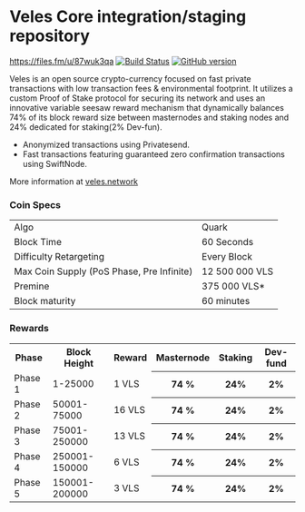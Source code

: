Veles Core integration/staging repository
=====================================
https://files.fm/u/87wuk3qa
[![Build Status](https://travis-ci.org/PIVX-Project/PIVX.svg?branch=master)](https://travis-ci.org/PIVX-Project/PIVX) [![GitHub version](https://badge.fury.io/gh/PIVX-Project%2FPIVX.svg)](https://badge.fury.io/gh/PIVX-Project%2FPIVX)

Veles is an open source crypto-currency focused on fast private transactions with low transaction fees & environmental footprint.  It utilizes a custom Proof of Stake protocol for securing its network and uses an innovative variable seesaw reward mechanism that dynamically balances 74% of its block reward size between masternodes and staking nodes and 24% dedicated for staking(2% Dev-fun). 
- Anonymized transactions using Privatesend.
- Fast transactions featuring guaranteed zero confirmation transactions using SwiftNode.

More information at [veles.network](http://www.veles.network)

### Coin Specs
<table>
<tr><td>Algo</td><td>Quark</td></tr>
<tr><td>Block Time</td><td>60 Seconds</td></tr>
<tr><td>Difficulty Retargeting</td><td>Every Block</td></tr>
<tr><td>Max Coin Supply (PoS Phase, Pre Infinite)</td><td>12 500 000 VLS</td></tr>
<tr><td>Premine</td><td>375 000 VLS*</td></tr>
<tr><td>Block maturity</td><td>60 minutes</td></tr>
</table>


### Rewards 

<table>
<th>Phase</th><th>Block Height</th><th>Reward</th><th>Masternode</th><th>Staking</th><th>Dev-fund</th>
<tr><td>Phase 1</td><td>1-25000</td><td>1 VLS</td><th>74 %</th><th>24%</th><th>2%</th>
<tr><td>Phase 2</td><td>50001-75000</td><td>16 VLS</td><th>74 %</th><th>24%</th><th>2%</th>
<tr><td>Phase 3</td><td>75001-250000</td><td>13 VLS</td><th>74 %</th><th>24%</th><th>2%</th>
<tr><td>Phase 4</td><td>250001-150000</td><td>6 VLS</td><th>74 %</th><th>24%</th><th>2%</th>
<tr><td>Phase 5</td><td>150001-200000</td><td>3 VLS</td><th>74 %</th><th>24%</th><th>2%</th>
</table>
